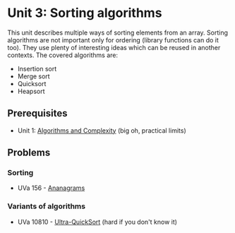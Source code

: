 # Unit 3: Sorting algorithms
This unit describes multiple ways of sorting elements from an array. Sorting algorithms are not important only for ordering (library functions can do it too). They use plenty of interesting ideas which can be reused in another contexts. The covered algorithms are:
- Insertion sort
- Merge sort
- Quicksort
- Heapsort


## Prerequisites
- Unit 1: [Algorithms and Complexity](../01-complexity) (big oh, practical limits)

## Problems

### Sorting
- UVa 156 - [Ananagrams](https://uva.onlinejudge.org/external/1/156.pdf)

### Variants of algorithms
- UVa 10810 - [Ultra-QuickSort](https://uva.onlinejudge.org/external/108/10810.pdf) (hard if you don't know it)
